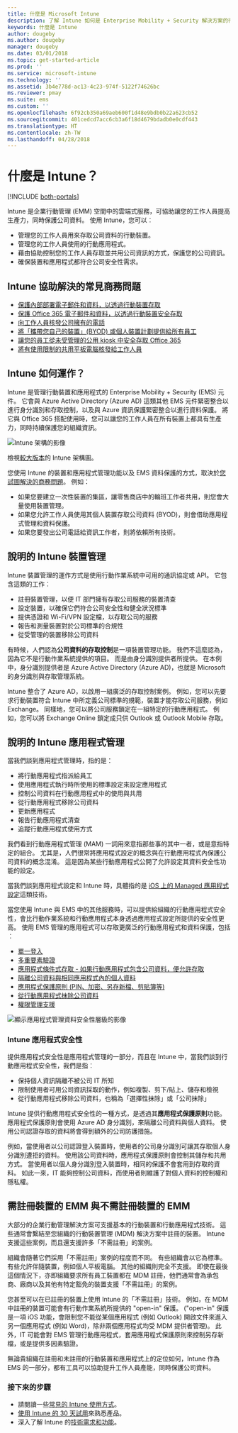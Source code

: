 ```yaml
---
title: 什麼是 Microsoft Intune
description: 了解 Intune 如何是 Enterprise Mobility + Security 解決方案的行動裝置管理 (MDM) 和行動應用程式管理 (MAM) 元件，以及它如何協助您保護公司資料。
keywords: 什麼是 Intune
author: dougeby
ms.author: dougeby
manager: dougeby
ms.date: 03/01/2018
ms.topic: get-started-article
ms.prod: ''
ms.service: microsoft-intune
ms.technology: ''
ms.assetid: 3b4e778d-ac13-4c23-974f-5122f74626bc
ms.reviewer: pmay
ms.suite: ems
ms.custom: ''
ms.openlocfilehash: 6f92cb350a69aeb600f1d48e9bdb0b22a623cb52
ms.sourcegitcommit: 401cedcd7acc6cb3a6f18d4679bdadb0e0cdf443
ms.translationtype: HT
ms.contentlocale: zh-TW
ms.lasthandoff: 04/28/2018
---
```

# <a name="what-is-intune"></a>什麼是 Intune？

[!INCLUDE [both-portals](./includes/note-for-both-portals.md)]

Intune 是企業行動管理 (EMM) 空間中的雲端式服務，可協助讓您的工作人員提高生產力，同時保護公司資料。 使用 Intune，您可以︰
* 管理您的工作人員用來存取公司資料的行動裝置。
* 管理您的工作人員使用的行動應用程式。
* 藉由協助控制您的工作人員存取並共用公司資訊的方式，保護您的公司資訊。
* 確保裝置和應用程式都符合公司安全性需求。

## <a name="common-business-problems-that-intune-helps-solve"></a>Intune 協助解決的常見商務問題

* [保護內部部署電子郵件和資料，以透過行動裝置存取](common-scenarios.md#protecting-your-on-premises-email-and-data-so-it-can-be-safely-accessed-by-mobile-devices)
* [保護 Office 365 電子郵件和資料，以透過行動裝置安全存取](common-scenarios.md#protecting-your-office-365-email-and-data-so-it-can-be-safely-accessed-by-mobile-devices)
* [向工作人員核發公司擁有的電話](common-scenarios.md#issue-corporate-owned-phones-to-your-employees)
* [將「攜帶您自己的裝置」(BYOD) 或個人裝置計劃提供給所有員工](common-scenarios.md#offer-a-bring-your-own-device-program-to-all-employees)
* [讓您的員工從未受管理的公用 kiosk 中安全存取 Office 365](common-scenarios.md#enable-your-employees-to-securely-access-office-365-from-an-unmanaged-public-kiosk)
* [將有使用限制的共用平板電腦核發給工作人員](common-scenarios.md#issue-limited-use-shared-tablets-to-your-employees)


## <a name="how-does-intune-work"></a>Intune 如何運作？
Intune 是管理行動裝置和應用程式的 Enterprise Mobility + Security (EMS) 元件。 它會與 Azure Active Directory (Azure AD) 這類其他 EMS 元件緊密整合以進行身分識別和存取控制，以及與 Azure 資訊保護緊密整合以進行資料保護。 將它與 Office 365 搭配使用時，您可以讓您的工作人員在所有裝置上都具有生產力，同時持續保護您的組織資訊。

![Intune 架構的影像](./media/intunearch_sm.png)

檢視[較大版本](./media/intunearchitecture.svg)的 Intune 架構圖。

您使用 Intune 的裝置和應用程式管理功能以及 EMS 資料保護的方式，取決於[您試圖解決的商務問題](#common-business-problems-that-intune-helps-solve)。 例如：
* 如果您要建立一次性裝置的集區，讓零售商店中的輪班工作者共用，則您會大量使用裝置管理。
* 如果您允許工作人員使用其個人裝置存取公司資料 (BYOD)，則會借助應用程式管理和資料保護。  
* 如果您要發出公司電話給資訊工作者，則將依賴所有技術。

## <a name="intune-device-management-explained"></a>說明的 Intune 裝置管理
Intune 裝置管理的運作方式是使用行動作業系統中可用的通訊協定或 API。 它包含這類的工作︰
* 註冊裝置管理，以便 IT 部門擁有存取公司服務的裝置清查
* 設定裝置，以確保它們符合公司安全性和健全狀況標準
* 提供憑證和 Wi-Fi/VPN 設定檔，以存取公司的服務
* 報告和測量裝置對於公司標準的合規性
* 從受管理的裝置移除公司資料  

有時候，人們認為**公司資料的存取控制**是一項裝置管理功能。 我們不這麼認為，因為它不是行動作業系統提供的項目。 而是由身分識別提供者所提供。 在本例中，身分識別提供者是 Azure Active Directory (Azure AD)，也就是 Microsoft 的身分識別與存取管理系統。  

Intune 整合了 Azure AD，以啟用一組廣泛的存取控制案例。 例如，您可以先要求行動裝置符合 Intune 中所定義公司標準的規範，裝置才能存取公司服務，例如 Exchange。 同樣地，您可以將公司服務鎖定在一組特定的行動應用程式。 例如，您可以將 Exchange Online 鎖定成只供 Outlook 或 Outlook Mobile 存取。

## <a name="intune-app-management-explained"></a>說明的 Intune 應用程式管理
當我們談到應用程式管理時，指的是：
* 將行動應用程式指派給員工
* 使用應用程式執行時所使用的標準設定來設定應用程式
* 控制公司資料在行動應用程式中的使用與共用
* 從行動應用程式移除公司資料   
* 更新應用程式
* 報告行動應用程式清查
* 追蹤行動應用程式使用方式

我們看到行動應用程式管理 (MAM) 一詞用來意指那些事的其中一者，或是意指特定的組合。 尤其是，人們很常將應用程式設定的概念與在行動應用程式內保護公司資料的概念混淆。 這是因為某些行動應用程式公開了允許設定其資料安全性功能的設定。

當我們談到應用程式設定和 Intune 時，具體指的是 [iOS 上的 Managed 應用程式設定](https://developer.apple.com/library/content/samplecode/sc2279/Introduction/Intro.html)這類技術。

當您使用 Intune 與 EMS 中的其他服務時，可以提供給組織的行動應用程式安全性，會比行動作業系統和行動應用程式本身透過應用程式設定所提供的安全性更高。 使用 EMS 管理的應用程式可以存取更廣泛的行動應用程式和資料保護，包括︰

* [單一登入](https://docs.microsoft.com/azure/active-directory/active-directory-appssoaccess-whatis)  
*   [多重要素驗證](https://docs.microsoft.com/azure/active-directory/authentication/multi-factor-authentication)
* [應用程式條件式存取 - 如果行動應用程式包含公司資料，便允許存取](app-based-conditional-access-intune.md)
* [隔離公司資料與相同應用程式內的個人資料](app-protection-policy.md)
* [應用程式保護原則 (PIN、加密、另存新檔、剪貼簿等)](app-protection-policies.md)
* [從行動應用程式抹除公司資料](apps-selective-wipe.md)
* [權限管理支援](https://docs.microsoft.com/information-protection/understand-explore/what-is-azure-rms)

![顯示應用程式管理資料安全性層級的影像](./media/managing-mobile-apps.png)

### <a name="intune-app-security"></a>Intune 應用程式安全性
提供應用程式安全性是應用程式管理的一部分，而且在 Intune 中，當我們談到行動應用程式安全性，我們是指︰
* 保持個人資訊隔離不被公司 IT 所知
* 限制使用者可用公司資訊採取的動作，例如複製、剪下/貼上、儲存和檢視
* 從行動應用程式移除公司資料，也稱為「選擇性抹除」或「公司抹除」

Intune 提供行動應用程式安全性的一種方式，是透過其**應用程式保護原則**功能。 應用程式保護原則會使用 Azure AD 身分識別，來隔離公司資料與個人資料。 使用公司認證存取的資料將會得到額外的公司防護措施。

例如，當使用者以公司認證登入裝置時，使用者的公司身分識別可讓其存取個人身分識別遭拒的資料。 使用該公司資料時，應用程式保護原則會控制其儲存和共用方式。 當使用者以個人身分識別登入裝置時，相同的保護不會套用到存取的資料。 如此一來，IT 能夠控制公司資料，而使用者則維護了對個人資料的控制權和隱私權。

## <a name="emm-with-and-without-device-enrollment"></a>需註冊裝置的 EMM 與不需註冊裝置的 EMM
大部分的企業行動管理解決方案可支援基本的行動裝置和行動應用程式技術。 這些通常會繫結至您組織的行動裝置管理 (MDM) 解決方案中註冊的裝置。 Intune 支援這些案例，而且還支援許多「不需註冊」的案例。  

組織會隨著它們採用「不需註冊」案例的程度而不同。 有些組織會以它為標準。 有些允許伴隨裝置，例如個人平板電腦。 其他的組織則完全不支援。 即使在最後這個情況下，亦即組織要求所有員工裝置都在 MDM 註冊，他們通常會為承包商、廠商以及其他有特定豁免的裝置支援「不需註冊」的案例。

您甚至可以在已註冊的裝置上使用 Intune 的「不需註冊」技術。 例如，在 MDM 中註冊的裝置可能會有行動作業系統所提供的 "open-in" 保護。 ("open-in" 保護是一項 iOS 功能，會限制您不能從某個應用程式 (例如 Outlook) 開啟文件來進入另一個應用程式 (例如 Word)，除非兩個應用程式均受 MDM 提供者管理)。 此外，IT 可能會對 EMS 管理行動應用程式，套用應用程式保護原則來控制另存新檔，或是提供多因素驗證。

無論貴組織在註冊和未註冊的行動裝置和應用程式上的定位如何，Intune 作為 EMS 的一部分，都有工具可以協助提升工作人員產能，同時保護公司資料。



### <a name="next-steps"></a>接下來的步驟
* 請閱讀一些[常見的 Intune 使用方式](common-scenarios.md)。
* [使用 Intune 的 30 天試用](free-trial-sign-up.md)來熟悉產品。
* 深入了解 Intune 的[技術需求和功能](supported-devices-browsers.md)。
